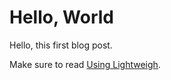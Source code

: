 # Hello, World

Hello, this first blog post.

Make sure to read [Using Lightweigh](/posts/using-lightweight.md).

